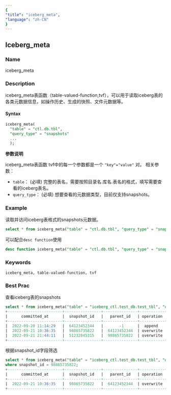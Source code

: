 ```yaml
---
{
"title": "iceberg_meta",
"language": "zh-CN"
}
---
```


<!--
Licensed to the Apache Software Foundation (ASF) under one
or more contributor license agreements.  See the NOTICE file
distributed with this work for additional information
regarding copyright ownership.  The ASF licenses this file
to you under the Apache License, Version 2.0 (the
"License"); you may not use this file except in compliance
with the License.  You may obtain a copy of the License at

  http://www.apache.org/licenses/LICENSE-2.0

Unless required by applicable law or agreed to in writing,
software distributed under the License is distributed on an
"AS IS" BASIS, WITHOUT WARRANTIES OR CONDITIONS OF ANY
KIND, either express or implied.  See the License for the
specific language governing permissions and limitations
under the License.
-->

## Iceberg_meta

### Name

<version since="1.2">

iceberg_meta

</version>

### Description

iceberg_meta表函数（table-valued-function,tvf），可以用于读取iceberg表的各类元数据信息，如操作历史、生成的快照、文件元数据等。

#### Syntax
```sql
iceberg_meta(
  "table" = "ctl.db.tbl", 
  "query_type" = "snapshots"
  ...
  );
```

**参数说明**

iceberg_meta表函数 tvf中的每一个参数都是一个 `"key"="value"` 对。
相关参数：
- `table`： (必填) 完整的表名，需要按照目录名.库名.表名的格式，填写需要查看的iceberg表名。
- `query_type`： (必填) 想要查看的元数据类型，目前仅支持snapshots。

### Example

读取并访问iceberg表格式的snapshots元数据。

```sql
select * from iceberg_meta("table" = "ctl.db.tbl", "query_type" = "snapshots");

```

可以配合`desc function`使用

```sql
desc function iceberg_meta("table" = "ctl.db.tbl", "query_type" = "snapshots");
```

### Keywords

    iceberg_meta, table-valued-function, tvf

### Best Prac

查看iceberg表的snapshots

```sql
select * from iceberg_meta("table" = "iceberg_ctl.test_db.test_tbl", "query_type" = "snapshots");
+------------------------+----------------+---------------+-----------+-------------------+
|      committed_at      |  snapshot_id   |   parent_id   | operation |   manifest_list   |
+------------------------+----------------+---------------+-----------+-------------------+
|  2022-09-20 11:14:29   |  64123452344   |       -1      |  append   | hdfs:/path/to/m1  |
|  2022-09-21 10:36:35   |  98865735822   |  64123452344  | overwrite | hdfs:/path/to/m2  |
|  2022-09-21 21:44:11   |  51232845315   |  98865735822  | overwrite | hdfs:/path/to/m3  |
+------------------------+----------------+---------------+-----------+-------------------+
```

根据snapshot_id字段筛选

```sql
select * from iceberg_meta("table" = "iceberg_ctl.test_db.test_tbl", "query_type" = "snapshots") 
where snapshot_id = 98865735822;
+------------------------+----------------+---------------+-----------+-------------------+
|      committed_at      |  snapshot_id   |   parent_id   | operation |   manifest_list   |
+------------------------+----------------+---------------+-----------+-------------------+
|  2022-09-21 10:36:35   |  98865735822   |  64123452344  | overwrite | hdfs:/path/to/m2  |
+------------------------+----------------+---------------+-----------+-------------------+
```
